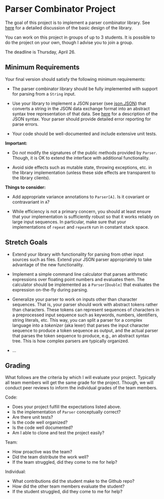 # Parser Combinator Project

The goal of this project is to implement a parser combinator
library. See [here](https://github.com/nyu-oop-sp18/class07) for a
detailed discussion of the basic design of the library.

You can work on this project in groups of up to 3 students. It is
possible to do the project on your own, though I advise you to
join a group.

The deadline is Thursday, April 26. 

## Minimum Requirements

Your final version should satisfy the following minimum requirements:

* The parser combinator library should be fully implemented with
  support for parsing from a `String` input.

* Use your library to implement a JSON parser
  (see [json.JSON](blob/master/src/main/scala/json/JSON.scala)) that
  converts a string in the JSON data exchange format into an abstract
  syntax tree representation of that
  data. See [here](https://www.json.org/) for a description of the
  JSON syntax. Your parser should provide detailed error reporting for
  parse errors.
  
* Your code should be well-documented and include extensive unit
  tests.
  
**Important:**

* Do *not* modify the signatures of the public methods provided by
  `Parser`. Though, it is OK to extend the interface with additional
  functionality.

* Avoid side effects such as mutable state, throwing exceptions,
  etc. in the library implementation (unless these side effects are 
  transparent to the library clients).

**Things to consider:**

* Add appropriate variance annotations to `Parser[A]`. Is it covariant
  or contravariant in `A`?
  
* While efficiency is not a primary concern, you should at least
  ensure that your implementation is sufficiently robust so that it
  works reliably on large input sequences. In particular, make sure
  that your implementations of `repeat` and `repeatN` run in constant
  stack space.

## Stretch Goals

* Extend your library with functionality for parsing from other input
  sources such as files. Extend your JSON parser appropriately to take
  advantage of the new functionality.

* Implement a simple command line calculator that parses arithmetic
  expressions over floating point numbers and evaluates them. The
  calculator should be implemented as a `Parser[Double]` that
  evaluates the expression on-the-fly during parsing.

* Generalize your parser to work on inputs other than character
  sequences. That is, your parser should work with abstract tokens
  rather than characters. These tokens can represent sequences of
  characters in a preprocessed input sequence such as keywords,
  numbers, identifiers, string literals, etc. This way, you can split
  a parser for a complex language into a *tokenizer* (aka lexer) that
  parses the input character sequence to produce a token sequence as
  output, and the actual parser that parses the token sequence to
  produce, e.g., an abstract syntax tree. This is how complex parsers
  are typically organized.

* ...

## Grading

What follows are the criteria by which I will evaluate your
project. Typically all team members will get the same grade for the
project. Though, we will conduct peer reviews to inform the individual
grades of the team members.

Code:
* Does your project fulfill the expectations listed above.
* Is the implementation of `Parser` conceptually correct?
* Are there unit tests?
* Is the code well organized?
* Is the code well documented?
* Am I able to clone and test the project easily? 

Team:
* How proactive was the team?
* Did the team distribute the work well?
* If the team struggled, did they come to me for help?

Individual:
* What contributions did the student make to the Github repo?
* How did the other team members evaluate the student?
* If the student struggled, did they come to me for help?
